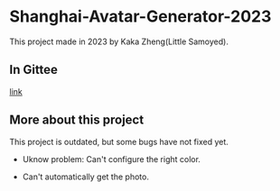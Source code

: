 # Shanghai-Avatar-Generator-2023

This project made in 2023 by Kaka Zheng(Little Samoyed).

## In Gittee

[link](https://gitee.com/ZZL_KAKA_0609/creat-image-of-shanghai/tree/main)

## More about this project

This project is outdated, but some bugs have not fixed yet.

- Uknow problem: Can't configure the right color.

- Can't automatically get the photo.
